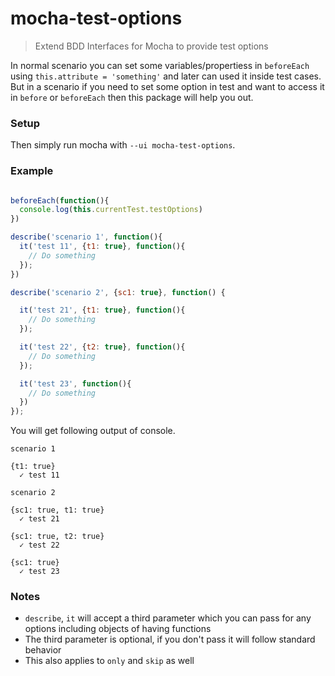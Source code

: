 # mocha-test-options

> Extend BDD Interfaces for Mocha to provide test options

In normal scenario you can set some variables/propertiess in `beforeEach` using `this.attribute = 'something'` and later can used it inside test cases. But in a scenario if you need to set some option in test and want to access it in `before` or `beforeEach` then this package will help you out.

### Setup

Then simply run mocha with `--ui mocha-test-options`.

### Example

```js

beforeEach(function(){
  console.log(this.currentTest.testOptions)
})

describe('scenario 1', function(){
  it('test 11', {t1: true}, function(){
    // Do something
  });
})

describe('scenario 2', {sc1: true}, function() {

  it('test 21', {t1: true}, function(){
    // Do something
  });

  it('test 22', {t2: true}, function(){
    // Do something
  });

  it('test 23', function(){
    // Do something
  })
});
```

You will get following output of console.

```
scenario 1

{t1: true}
  ✓ test 11

scenario 2

{sc1: true, t1: true}
  ✓ test 21

{sc1: true, t2: true}  
  ✓ test 22

{sc1: true}
  ✓ test 23

```

### Notes

- `describe`, `it` will accept a third parameter which you can pass for any options including objects of having functions
- The third parameter is optional, if you don't pass it will follow standard behavior
- This also applies to `only` and `skip` as well 
